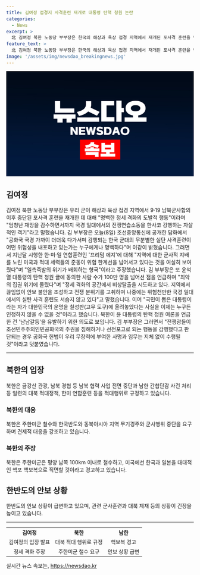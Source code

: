 ```yaml
---
title: 김여정 접경지 사격훈련 재개로 대통령 탄핵 청원 논란
categories:
  - News
excerpt: >
  北 김여정 북한 노동당 부부장은 한국의 해상과 육상 접경 지역에서 재개된 포사격 훈련을 명백한 정세 격화의 도발적 행동으로 비판했다. 또한 한·미·일 연합훈련과 윤석열 대통령의 탄핵 청원에 대해 비난하며, 국경 일대에서의 사격 훈련을 강행하는 행위에 대해 우려를 표했다. 김 부부장은 이러한 행동이 전쟁 분위기를 고취하고 있다고 주장했다.
feature_text: >
  北 김여정 북한 노동당 부부장은 한국의 해상과 육상 접경 지역에서 재개된 포사격 훈련을 명백한 정세 격화의 도발적 행동으로 비판했다. 또한 한·미·일 연합훈련과 윤석열 대통령의 탄핵 청원에 대해 비난하며, 국경 일대에서의 사격 훈련을 강행하는 행위에 대해 우려를 표했다. 김 부부장은 이러한 행동이 전쟁 분위기를 고취하고 있다고 주장했다.
image: '/assets/img/newsdao_breakingnews.jpg'
---
```


<p><img src="/assets/img/newsdao_breakingnews.jpg" alt="ontimetimes 속보" /></p>

<h2>김여정</h2>

<p data-ke-size="size16">김여정 북한 노동당 부부장은 우리 군이 해상과 육상 접경 지역에서 9·19 남북군사합의 이후 중단된 포사격 훈련을 재개한 데 대해 "명백한 정세 격화의 도발적 행동"이라며 "엄청난 재앙을 감수하면서까지 국경 일대에서의 전쟁연습소동을 한사코 강행하는 자살적인 객기"라고 말했습니다. 김 부부장은 오늘(8일) 조선중앙통신에 공개한 담화에서 "공화국 국경 가까이 더더욱 다가서며 감행되는 한국 군대의 무분별한 실탄 사격훈련이 어떤 위험성을 내포하고 있는가는 누구에게나 명백하다"며 이같이 밝혔습니다. 그러면서 지난달 시행한 한·미·일 연합훈련인 '프리덤 에지'에 대해 "지역에 대한 군사적 지배를 노린 미국과 적대 세력들의 준동이 위험 한계선을 넘어서고 있다는 것을 여실히 보여줬다"며 "일촉즉발의 위기가 배회하는 형국"이라고 주장했습니다. 김 부부장은 또 윤석열 대통령의 탄핵 청원 글에 동의한 사람 수가 100만 명을 넘어선 점을 언급하며 "최악의 집권 위기에 몰렸다"며 "정세 격화의 공간에서 비상탈출을 시도하고 있다. 지역에서 끊임없이 안보 불안을 조성하고 전쟁 분위기를 고취하며 나중에는 위험천만한 국경 일대에서의 실탄 사격 훈련도 서슴지 않고 있다"고 말했습니다. 이어 "국민이 뽑은 대통령이라는 자가 대한민국의 운명을 칠성판(고무 도구)에 올려놓았다는 사실을 이제는 누구든 인정하지 않을 수 없을 것"이라고 했습니다. 북한이 윤 대통령의 탄핵 청원 여론을 언급한 건 '남남갈등'을 유발하기 위한 의도로 보입니다. 김 부부장은 그러면서 "전쟁광들이 조선민주주의인민공화국의 주권을 침해하거나 선전포고로 되는 행동을 감행했다고 판단되는 경우 공화국 헌법이 우리 무장력에 부여한 사명과 임무는 지체 없이 수행될 것"이라고 덧붙였습니다.</p>

<hr>

<h2>북한의 입장</h2>

<p data-ke-size="size16">북한은 금강산 관광, 남북 경협 등 남북 협력 사업 전면 중단과 남한 간첩단감 사건 처리 등 일련의 대북 적대정책, 한미 연합훈련 등을 적대행위로 규정하고 있습니다.</p>

<h3>북한의 대응</h3>

<p data-ke-size="size16">북한은 주한미군 철수와 한국반도와 동북아시아 지역 무기경주와 군사행위 중단을 요구하며 견제적 대응을 강조하고 있습니다.</p>

<h3>북한의 주장</h3>

<p data-ke-size="size16">북한은 주한미군은 평양 남쪽 100km 이내로 철수하고, 미국에선 한국과 일본을 대대적인 핵포 핵보복으로 직면할 것이라고 경고하고 있습니다.</p>

<h2>한반도의 안보 상황</h2>

<p data-ke-size="size16">한반도의 안보 상황이 급변하고 있으며, 관련 군사훈련과 대북 제재 등의 상황이 긴장을 높이고 있습니다.</p>

<hr>

<table>
    <tbody>
        <tr>
            <td style="text-align: center; height: 17px;"><b>김여정</b></td>
            <td style="text-align: center; height: 17px;"><b>북한</b></td>
            <td style="text-align: center; height: 17px;"><b>남한</b></td>
        </tr>
        <tr>
            <td style="text-align: center;">김여정의 입장 발표</td>
            <td style="text-align: center;">대북 적대 행위로 규정</td>
            <td style="text-align: center;">핵보복 경고</td>
        </tr>
        <tr>
            <td style="text-align: center;">정세 격화 주장</td>
            <td style="text-align: center;">주한미군 철수 요구</td>
            <td style="text-align: center;">안보 상황 급변</td>
        </tr>
    </tbody>
</table>
실시간 뉴스 속보는, <a href="https://newsdao.kr" rel="dofollow">https://newsdao.kr</a>



